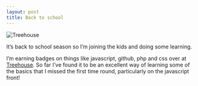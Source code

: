 ```yaml
---
layout: post
title: Back to school
---
```



![Treehouse](http://upload.sam-thompson.info/upload/files/treehouse.jpg "Large example image")

It’s back to school season so I’m joining the kids and doing some learning.

I’m earning badges on things like javascript, github, php and css over at [Treehouse](http://referrals.trhou.se/samthompson). So far I’ve found it to be an excellent way of learning some of the basics that I missed the first time round, particularly on the javascript front!
